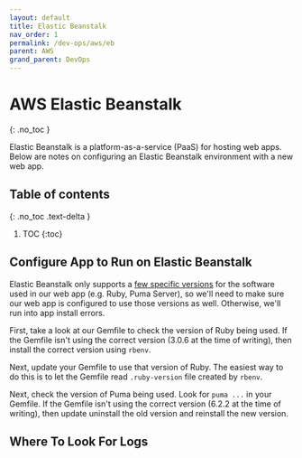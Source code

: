 ```yaml
---
layout: default
title: Elastic Beanstalk
nav_order: 1
permalink: /dev-ops/aws/eb
parent: AWS
grand_parent: DevOps
---
```


# AWS Elastic Beanstalk
{: .no_toc }

Elastic Beanstalk is a platform-as-a-service (PaaS) for hosting web apps. Below are notes on
configuring an Elastic Beanstalk environment with a new web app.

## Table of contents
{: .no_toc .text-delta }

1. TOC
{:toc}

## Configure App to Run on Elastic Beanstalk

Elastic Beanstalk only supports a [few specific versions](https://docs.aws.amazon.com/elasticbeanstalk/latest/platforms/platforms-supported.html#platforms-supported.ruby) for the software used in our web
app (e.g. Ruby, Puma Server), so we'll need to make sure our web app is configured to
use those versions as well. Otherwise, we'll run into app install errors.

First, take a look at our Gemfile to check the version of Ruby being used. If the Gemfile isn't using the correct version (3.0.6 at the time of writing), then install the correct version using `rbenv`.

<script src="https://gist.github.com/mjmor/bcffe5fafcfaee26513316c3e34ad553.js"></script>

Next, update your Gemfile to use that version of Ruby. The easiest way to do this is to let the
Gemfile read `.ruby-version` file created by `rbenv`.

<script src="https://gist.github.com/mjmor/3721d53bd4be69a75fceb921dfca24aa.js"></script>

Next, check the version of Puma being used. Look for `puma ...` in your Gemfile. If the Gemfile isn't using the correct version (6.2.2 at the time of writing), then update uninstall the old version and reinstall the new version.

<script src="https://gist.github.com/mjmor/4562cba67aa2c610d84c3085087522c1.js"></script>

<!-- Add notes on install sql-devel. -->

## Where To Look For Logs

<!-- Add notes on eb-engine.log, puma.log, etc. -->